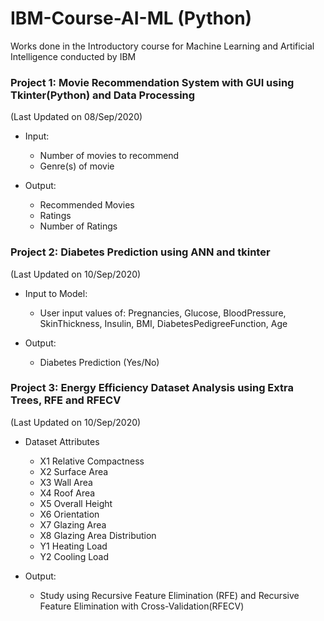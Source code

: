 # IBM-Course-AI-ML (Python)
Works done in the Introductory course for Machine Learning and Artificial Intelligence conducted by IBM


### Project 1: Movie Recommendation System with GUI using Tkinter(Python) and Data Processing 
(Last Updated on 08/Sep/2020)

* Input:
  - Number of movies to recommend
  - Genre(s) of movie

* Output:
  - Recommended Movies
  - Ratings
  - Number of Ratings

### Project 2: Diabetes Prediction using ANN and tkinter 
(Last Updated on 10/Sep/2020)

* Input to Model:
  - User input values of: Pregnancies, Glucose, BloodPressure, SkinThickness, Insulin, BMI, DiabetesPedigreeFunction, Age
  
* Output:
  - Diabetes Prediction (Yes/No)

### Project 3: Energy Efficiency Dataset Analysis using Extra Trees, RFE and RFECV 
(Last Updated on 10/Sep/2020)

* Dataset Attributes
  - X1 Relative Compactness
  - X2 Surface Area
  - X3 Wall Area
  - X4 Roof Area
  - X5 Overall Height
  - X6 Orientation
  - X7 Glazing Area
  - X8 Glazing Area Distribution
  - Y1 Heating Load
  - Y2 Cooling Load
  
* Output:
  - Study using Recursive Feature Elimination (RFE) and Recursive Feature Elimination with Cross-Validation(RFECV)
